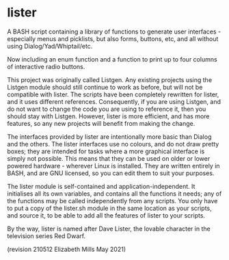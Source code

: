 # lister

A BASH script containing a library of functions to generate user interfaces - especially menus and picklists, but also forms, buttons, etc, and all without using Dialog/Yad/Whiptail/etc.

Now including an enum function and a function to print up to four columns of interactive radio buttons.

This project was originally called Listgen. Any existing projects using the Listgen module should still continue to work as before, but will not be compatible with lister. The scripts have been completely rewritten for lister, and it uses different references. Consequently, if you are using Listgen, and do not want to change the code you are using to reference it, then you should stay with Listgen. However, lister is more efficient, and has more features, so any new projects will benefit from making the change.

The interfaces provided by lister are intentionally more basic than Dialog and the others. The lister interfaces use no colours, and do not draw pretty boxes; they are intended for tasks where a more graphical interface is simply not possible. This means that they can be used on older or lower powered hardware - wherever Linux is installed. They are written entirely in BASH, and are GNU licensed, so you can edit them to suit your purposes.

The lister module is self-contained and application-independent. It initialises all its own variables, and contains all the functions it needs; any of the functions may be called independently from any scripts. You only have to put a copy of the lister.sh module in the same location as your scripts, and source it, to be able to add all the features of lister to your scripts.

By the way, lister is named after Dave Lister, the lovable character in the television series Red Dwarf.

(revision 210512 Elizabeth Mills May 2021)
